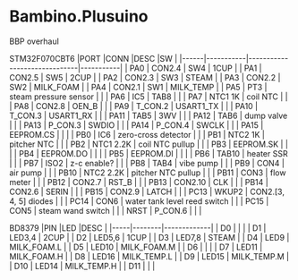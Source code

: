 # Bambino.Plusuino
BBP overhaul

STM32F070CBT6
|PORT  |CONN       |DESC                          |SW         |
|------|-----------|------------------------------|-----------|
| PA0  | CON2.4    | SW4                          | 1CUP      |
| PA1  | CON2.5    | SW5                          | 2CUP      |
| PA2  | CON2.3    | SW3                          | STEAM     |
| PA3  | CON2.2    | SW2                          | MILK_FOAM |
| PA4  | CON2.1    | SW1                          | MILK_TEMP |
| PA5  | PT3       | steam pressure sensor        |           |
| PA6  | IC5       | TAB8                         |           |
| PA7  | NTC1 1K   | coil NTC                     |           |
| PA8  | CON2.8    | OEN_B                        |           |
| PA9  | T_CON.2   | USART1_TX                    |           |
| PA10 | T_CON.3   | USART1_RX                    |           |
| PA11 | TAB5      | 3WV                          |           |
| PA12 | TAB6      | dump valve                   |           |
| PA13 | P_CON.3   | SWDIO                        |           |
| PA14 | P_CON.4   | SWCLK                        |           |
| PA15 | EEPROM.CS |                              |           |
| PB0  | IC6       | zero-cross detector          |           |
| PB1  | NTC2 1K   | pitcher NTC                  |           |
| PB2  | NTC1 2.2K | coil NTC pullup              |           |
| PB3  | EEPROM.SK |                              |           |
| PB4  | EEPROM.DO |                              |           |
| PB5  | EEPROM.DI |                              |           |
| PB6  | TAB10     | heater SSR                   |           |
| PB7  | ISO2      | z-c enable?                  |           |
| PB8  | TAB4      | vibe pump                    |           |
| PB9  | CON4      | air pump                     |           |
| PB10 | NTC2 2.2K | pitcher NTC pullup           |           |
| PB11 | CON3      | flow meter                   |           |
| PB12 | CON2.7    | RST_B                        |           |
| PB13 | CON2.10   | CLK                          |           |
| PB14 | CON2.6    | SERIN                        |           |
| PB15 | CON2.9    | LATCH                        |           |
| PC13 | WKUP2     | CON2.[3, 4, 5] diodes        |           |
| PC14 | CON6      | water tank level reed switch |           |
| PC15 | CON5      | steam wand switch            |           |
| NRST | P_CON.6   |                              |           |

BD8379
|PIN  |LED     |DESC         |
|-----|--------|-------------|
| D0  |        |             |
| D1  | LED3,4 | 2CUP        |
| D2  | LED5,6 | 1CUP        |
| D3  | LED7,8 | STEAM       |
| D4  | LED9   | MILK_FOAM.L |
| D5  | LED10  | MILK_FOAM.M |
| D6  |        |             |
| D7  | LED11  | MILK_FOAM.H |
| D8  | LED16  | MILK_TEMP.L |
| D9  | LED15  | MILK_TEMP.M |
| D10 | LED14  | MILK_TEMP.H |
| D11 |        |             |
